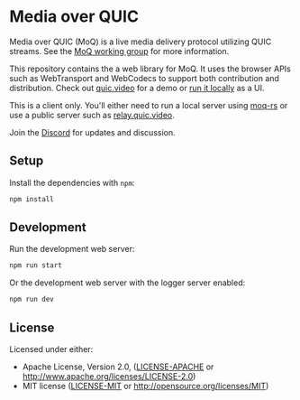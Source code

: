 # Media over QUIC

Media over QUIC (MoQ) is a live media delivery protocol utilizing QUIC streams.
See the [MoQ working group](https://datatracker.ietf.org/wg/moq/about/) for more information.

This repository contains the a web library for MoQ.
It uses the browser APIs such as WebTransport and WebCodecs to support both contribution and distribution.
Check out [quic.video](https://quic.video) for a demo or [run it locally](https://github.com/kixelated/quic.video) as a UI.

This is a client only.
You'll either need to run a local server using [moq-rs](https://github.com/kixelated/moq-rs) or use a public server such as [relay.quic.video](https://quic.video/relay).

Join the [Discord](https://discord.gg/FCYF3p99mr) for updates and discussion.

## Setup

Install the dependencies with `npm`:

```bash
npm install
```

## Development

Run the development web server:

```bash
npm run start
```

Or the development web server with the logger server enabled:

```bash
npm run dev
```

## License

Licensed under either:

-   Apache License, Version 2.0, ([LICENSE-APACHE](LICENSE-APACHE) or http://www.apache.org/licenses/LICENSE-2.0)
-   MIT license ([LICENSE-MIT](LICENSE-MIT) or http://opensource.org/licenses/MIT)
